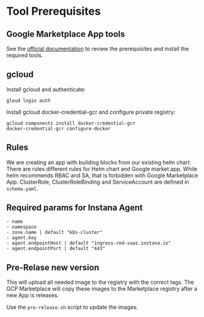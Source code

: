 # Tool Prerequisites

## Google Marketplace App tools

See the [official documentation](https://github.com/GoogleCloudPlatform/marketplace-k8s-app-tools/blob/master/docs/building-deployer.md#using-the-mpdev-development-tools) to review the prerequisites and install the required tools.

## gcloud

Install gcloud and authenticate:
```
gloud login auth
```

Install gcloud docker-credential-gcr and configure private registry:
```
gcloud components install docker-credential-gcr
docker-credential-gcr configure-docker
```

## Rules

We are creating an app with building blocks from our existing helm chart. 
There are rules different rules for Helm chart and Google market app. 
While helm recommends RBAC and SA, that is forbidden with Google Marketplace App. 
ClusterRole, ClusterRoleBinding and ServiceAccount are defined in `schema.yaml`.

## Required params for Instana Agent

```
- name
- namespace
- zone.name | default "k8s-cluster"
- agent.key
- agent.endpointHost | default "ingress-red-saas.instana.io"
- agent.endpointPort | default "443"
```

## Pre-Relase new version

This will upload all needed image to the registry with the correct tags.
The GCP Marketplace will copy these images to the Marketplace registry after a new App is releases.

Use the `pre-release.sh` script to update the images.
